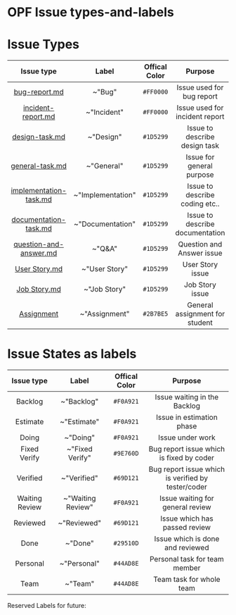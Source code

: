 # OPF Issue types-and-labels


# Issue Types


| Issue type | Label | Offical Color | Purpose |
|:-:|:-:|:-:|:-:|
| [bug-report.md](../.gitlab/issue_templates/bug-report.md) | ~"Bug" | `#FF0000` | Issue used for bug report |
| [incident-report.md](../.gitlab/issue_templates/incident-report.md) | ~"Incident" | `#FF0000` | Issue used for incident report |     
| [design-task.md](../.gitlab/issue_templates/design-task.md) | ~"Design" |`#1D5299` | Issue to describe design task |
| [general-task.md](../.gitlab/issue_templates/general-task.md) |  ~"General"   | `#1D5299` | Issue for general purpose  | 
| [implementation-task.md](../.gitlab/issue_templates/implementation-task.md) | ~"Implementation" | `#1D5299` | Issue to describe coding etc.. |
| [documentation-task.md](../.gitlab/issue_templates/documentation-task.md) | ~"Documentation" | `#1D5299` | Issue to describe documentation |
| [question-and-answer.md](../.gitlab/issue_templates/question-and-answer.md) | ~"Q&A" | `#1D5299` | Question and Answer issue |
| [User Story.md](../.gitlab/issue_templates/user-story.md) | ~"User Story" | `#1D5299` | User Story issue |
| [Job Story.md](../.gitlab/issue_templates/job-story.md)  | ~"Job Story" | `#1D5299` | Job Story issue |
| [Assignment](../.gitlab/issue_templates/assignment.md) | ~"Assignment" | `#2B7BE5` | General assignment for student |
   



# Issue States as labels

| Issue type | Label | Offical Color | Purpose  |
|:-:|:-:|:-:|:-:|
| Backlog | ~"Backlog" | `#F0A921` | Issue waiting in the Backlog |
| Estimate | ~"Estimate" | `#F0A921` | Issue in estimation phase |
| Doing | ~"Doing" | `#F0A921` | Issue under work |
| Fixed Verify | ~"Fixed Verify" | `#9E760D` | Bug report issue which is fixed by coder |
| Verified | ~"Verified" | `#69D121` | Bug report issue which is verified by tester/coder |
| Waiting Review | ~"Waiting Review" | `#F0A921` | Issue waiting for general review |
| Reviewed | ~"Reviewed" | `#69D121` | Issue which has passed review |
| Done | ~"Done" | `#29510D` | Issue which is done and reviewed |
| Personal | ~"Personal" | `#44AD8E` | Personal task for team member | 
| Team | ~"Team" | `#44AD8E` | Team task for whole team | 

Reserved Labels for future:


